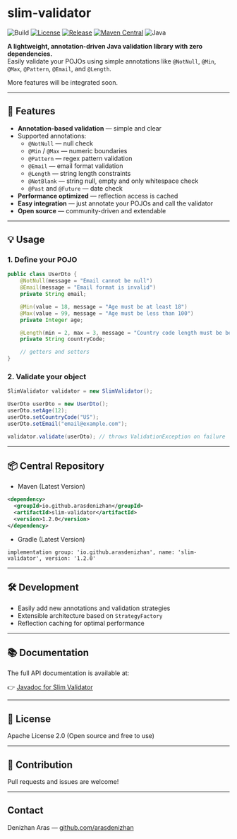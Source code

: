 
# slim-validator

![Build](https://github.com/arasdenizhan/slim-validator/actions/workflows/maven.yml/badge.svg)
[![License](https://img.shields.io/badge/License-Apache_2.0-blue.svg)](https://github.com/arasdenizhan/slim-validator/blob/master/LICENSE)
[![Release](https://img.shields.io/github/v/release/arasdenizhan/slim-validator)](https://github.com/arasdenizhan/slim-validator/releases/tag/1.2.0)
[![Maven Central](https://img.shields.io/badge/Maven_Central-1.2.0-green)](https://central.sonatype.com/artifact/io.github.arasdenizhan/slim-validator)
![Java](https://img.shields.io/badge/Java-ED8B00?style=flat&logo=openjdk&logoColor=white)

**A lightweight, annotation-driven Java validation library with zero dependencies.**  
Easily validate your POJOs using simple annotations like `@NotNull`, `@Min`, `@Max`, `@Pattern`, `@Email`, and `@Length`.

More features will be integrated soon.

---

## 🚀 Features

- **Annotation-based validation** — simple and clear  
- Supported annotations:  
  - `@NotNull` — null check  
  - `@Min` / `@Max` — numeric boundaries  
  - `@Pattern` — regex pattern validation  
  - `@Email` — email format validation  
  - `@Length` — string length constraints
  - `@NotBlank` — string null, empty and only whitespace check
  - `@Past` and `@Future` — date check
- **Performance optimized** — reflection access is cached  
- **Easy integration** — just annotate your POJOs and call the validator  
- **Open source** — community-driven and extendable

---

## 💡 Usage

### 1. Define your POJO

```java
public class UserDto {
    @NotNull(message = "Email cannot be null")
    @Email(message = "Email format is invalid")
    private String email;

    @Min(value = 18, message = "Age must be at least 18")
    @Max(value = 99, message = "Age must be less than 100")
    private Integer age;

    @Length(min = 2, max = 3, message = "Country code length must be between 2 and 3")
    private String countryCode;

    // getters and setters
}
```

### 2. Validate your object

```java
SlimValidator validator = new SlimValidator();

UserDto userDto = new UserDto();
userDto.setAge(12);
userDto.setCountryCode("US");
userDto.setEmail("email@example.com");

validator.validate(userDto); // throws ValidationException on failure
```

---

## 📦 Central Repository

- Maven (Latest Version)
```xml
<dependency>
  <groupId>io.github.arasdenizhan</groupId>
  <artifactId>slim-validator</artifactId>
  <version>1.2.0</version>
</dependency>
```

- Gradle (Latest Version)
```
implementation group: 'io.github.arasdenizhan', name: 'slim-validator', version: '1.2.0'
```

---

## 🛠️ Development

- Easily add new annotations and validation strategies  
- Extensible architecture based on `StrategyFactory`  
- Reflection caching for optimal performance

---

## 📚 Documentation

The full API documentation is available at:

👉 [Javadoc for Slim Validator](https://arasdenizhan.github.io/slim-validator/)

---

## 📄 License

Apache License 2.0 (Open source and free to use)

---

## 🤝 Contribution

Pull requests and issues are welcome!

---

## Contact

Denizhan Aras — [github.com/arasdenizhan](https://github.com/arasdenizhan)

